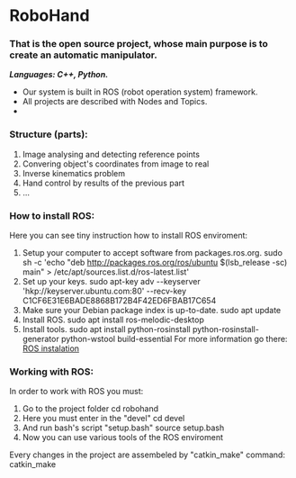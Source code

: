 # RoboHand
### That is the open source project, whose main purpose is to create an automatic manipulator.
***Languages: C++, Python.***
    
* Our system is built in ROS (robot operation system) framework.
* All projects are described with Nodes and Topics.
*
    
### Structure (parts):
1. Image analysing and detecting reference points
2. Convering object's coordinates from image to real
3. Inverse kinematics problem
4. Hand control by results of the previous part
5. ...

### How to install ROS:
Here you can see tiny instruction how to install ROS enviroment:
1. Setup your computer to accept software from packages.ros.org. 
    sudo sh -c 'echo "deb http://packages.ros.org/ros/ubuntu $(lsb_release -sc) main" > /etc/apt/sources.list.d/ros-latest.list'
2. Set up your keys.
    sudo apt-key adv --keyserver 'hkp://keyserver.ubuntu.com:80' --recv-key C1CF6E31E6BADE8868B172B4F42ED6FBAB17C654
3. Make sure your Debian package index is up-to-date.
    sudo apt update
4. Install ROS.
    sudo apt install ros-melodic-desktop
5. Install tools.
    sudo apt install python-rosinstall python-rosinstall-generator python-wstool build-essential
For more information go there: [ROS instalation](http://wiki.ros.org/melodic/Installation/Ubuntu)

### Working with ROS:
In order to work with ROS you must:
1. Go to the project folder
    cd robohand
2. Here you must enter in the "devel"
    cd devel
3. And run bash's script "setup.bash"
    source setup.bash
4. Now you can use various tools of the ROS enviroment
  
Every changes in the project are assembeled by "catkin_make" command:
    catkin_make
